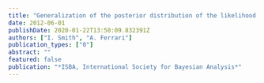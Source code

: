 ```yaml
---
title: "Generalization of the posterior distribution of the likelihood ratio to composite vs composite hypotheses testing"
date: 2012-06-01
publishDate: 2020-01-22T13:50:09.832391Z
authors: ["I. Smith", "A. Ferrari"]
publication_types: ["0"]
abstract: ""
featured: false
publication: "*ISBA, International Society for Bayesian Analysis*"
---
```


